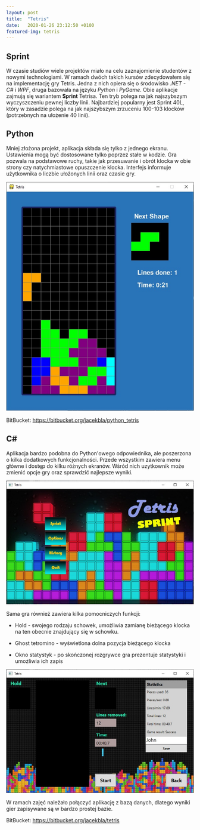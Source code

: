 ```yaml
---
layout: post
title:  "Tetris"
date:   2020-01-26 23:12:50 +0100
featured-img: tetris
---
```

## Sprint
W czasie studiów wiele projektów miało na celu zaznajomienie studentów z nowymi technologiami. W ramach dwóch takich kursów zdecydowałem się na implementację gry Tetris. Jedna z nich opiera się o środowisko *.NET* - *C#* i *WPF*, druga bazowała na języku *Python* i *PyGame*.
Obie aplikacje zajmują się wariantem **Sprint** Tetrisa. Ten tryb polega na jak najszybszym wyczyszczeniu pewnej liczby linii. Najbardziej popularny jest Sprint 40L, który w zasadzie polega na jak najszybszym zrzuceniu 100-103 klocków (potrzebnych na ułożenie 40 linii).

## Python
Mniej złożona projekt, aplikacja składa się tylko z jednego ekranu. Ustawienia mogą być dostosowane tylko poprzez stałe w kodzie. Gra pozwala na podstawowe ruchy, takie jak przesuwanie i obrót klocka w obie strony czy natychmiastowe opuszczenie klocka. Interfejs informuje użytkownika o liczbie ułożonych linii oraz czasie gry.

![](https://raw.githubusercontent.com/jacekbla/jacekbla.github.io/master/assets/img/posts/content/tetris/python.jpg)

BitBucket: https://bitbucket.org/jacekbla/python_tetris

## C#
Aplikacja bardzo podobna do Python'owego odpowiednika, ale poszerzona o kilka dodatkowych funkcjonalności. Przede wszystkim zawiera menu główne i dostęp do kilku różnych ekranów. Wśród nich uzytkownik może zmienić opcje gry oraz sprawdzić najlepsze wyniki. 

![](https://raw.githubusercontent.com/jacekbla/jacekbla.github.io/master/assets/img/posts/content/tetris/menu.jpg)

Sama gra również zawiera kilka pomocniczych funkcji: 

- Hold - swojego rodzaju schowek, umożliwia zamianę bieżącego klocka na ten obecnie znajdujący się w schowku.

- Ghost tetromino - wyświetlona dolna pozycja bieżącego klocka

- Okno statystyk - po skończonej rozgrywce gra prezentuje statystyki i umożliwia ich zapis

![](https://raw.githubusercontent.com/jacekbla/jacekbla.github.io/master/assets/img/posts/content/tetris/stats.jpg)

W ramach zajęć należało połączyć aplikację z bazą danych, dlatego wyniki gier zapisywane są w bardzo prostej bazie.

BitBucket: https://bitbucket.org/jacekbla/tetris